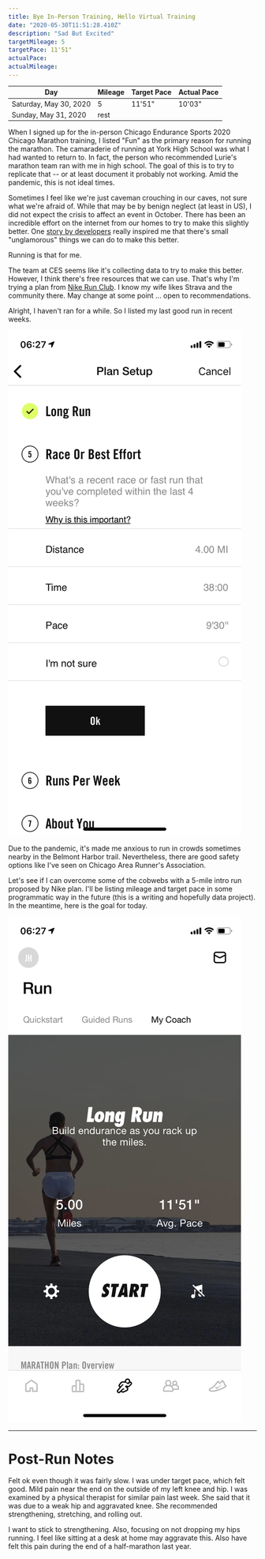 ```yaml
---
title: Bye In-Person Training, Hello Virtual Training
date: "2020-05-30T11:51:28.410Z"
description: "Sad But Excited"
targetMileage: 5
targetPace: 11'51"
actualPace:
actualMileage:
---
```


| Day                    | Mileage | Target Pace | Actual Pace |
| ---------------------- | ------- | ----------- | ----------- |
| Saturday, May 30, 2020 | 5       | 11'51"      | 10'03"
| Sunday, May 31, 2020   | rest    |

When I signed up for the in-person Chicago Endurance Sports 2020 Chicago Marathon training, I listed "Fun" as the primary reason for running the marathon. The camaraderie of running at York High School was what I had wanted to return to. In fact, the person who recommended Lurie's marathon team ran with me in high school. The goal of this is to try to replicate that -- or at least document it probably not working. Amid the pandemic, this is not ideal times.

Sometimes I feel like we're just caveman crouching in our caves, not sure what we're afraid of. While that may be by benign neglect (at least in US), I did not expect the crisis to affect an event in October. There has been an incredible effort on the internet from our homes to try to make this slightly better. One [story by developers](https://www.youtube.com/watch?v=ryngYoHXNfQ) really inspired me that there's small "unglamorous" things we can do to make this better.

Running is that for me.

The team at CES seems like it's collecting data to try to make this better. However, I think there's free resources that we can use. That's why I'm trying a plan from [Nike Run Club](https://www.nike.com/nrc-app). I know my wife likes Strava and the community there. May change at some point ... open to recommendations.

Alright, I haven't ran for a while. So I listed my last good run in recent weeks.

![Fairly pathetic screenshot of latest run](./sad-most-recent-run.png)

Due to the pandemic, it's made me anxious to run in crowds sometimes nearby in the Belmont Harbor trail. Nevertheless, there are good safety options like I've seen on Chicago Area Runner's Association.

Let's see if I can overcome some of the cobwebs with a 5-mile intro run proposed by Nike plan. I'll be listing mileage and target pace in some programmatic way in the future (this is a writing and hopefully data project). In the meantime, here is the goal for today.

![Somewhat boring start with run plan of first day](./sad-today-run.png)

---- 

# Post-Run Notes

Felt ok even though it was fairly slow. I was under target pace, which felt good. Mild pain near the end on the outside of my left knee and hip. I was examined by a physical therapist for similar pain last week. She said that it was due to a weak hip and aggravated knee. She recommended strengthening, stretching, and rolling out. 

I want to stick to strengthening. Also, focusing on not dropping my hips running. I feel like sitting at a desk at home may aggravate this. Also have felt this pain during the end of a half-marathon last year.